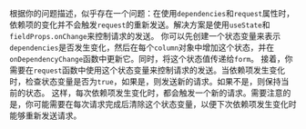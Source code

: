 根据你的问题描述，似乎存在一个问题：在使用`dependencies`和`request`属性时，依赖项的变化并不会触发`request`的重新发送。解决方案是使用`useState`和`fieldProps.onChange`来控制请求的发送。
你可以先创建一个状态变量来表示`dependencies`是否发生变化，然后在每个`column`对象中增加这个状态，并在`onDependencyChange`函数中更新它。同时，将这个状态值传递给`form`。
接着，你需要在`request`函数中使用这个状态变量来控制请求的发送。当依赖项发生变化时，检查状态变量是否为`true`，如果是，则发送新的请求。如果不是，则保持当前的状态。
这样，每次依赖项发生变化时，都会触发一个新的请求。需要注意的是，你可能需要在每次请求完成后清除这个状态变量，以便下次依赖项发生变化时能够重新发送请求。
